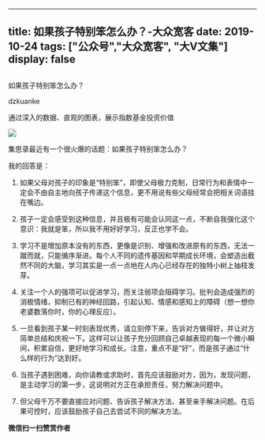
---
title:   如果孩子特别笨怎么办？-大众宽客
date: 2019-10-24
tags: ["公众号","大众宽客", "大V文集"]
display: false
---


## 



如果孩子特别笨怎么办？




dzkuanke




通过深入的数据、直观的图表，展示指数基金投资价值


<img class="rich_pages" data-ratio="0.5625" data-s="300,640" src="https://mmbiz.qpic.cn/mmbiz_jpg/PKw3FQPmhIgkj7HeM6Wrmc4ibOAJXPWBOVFdyiamVFh7HrC9DcGia2Wcs18CiaKYicGsaLdXia2NCEEiag0NJw5oenPhg/640?wx_fmt=jpeg" data-type="jpeg" data-w="1280" style=""/>



集思录最近有一个很火爆的话题：如果孩子特别笨怎么办？



我的回答是：



1. 如果父母对孩子的印象是“特别笨”，即使父母极力克制，日常行为和表情中一定会不由自主地向孩子传递这个信息，更不用说有些父母经常会把相关词语挂在嘴边。



2. 孩子一定会感受到这种信息，并且极有可能会认同这一点，不断自我强化这个意识：我就是笨，所以我不用好好学习，反正也学不会。



3. 学习不是增加原本没有的东西，更像是识别、增强和改进原有的东西，无法一蹴而就，只能循序渐进。每个人不同的遗传基因和早期成长环境，会塑造出截然不同的大脑，学习其实是一点一点地在人内心已经存在的独特小树上抽枝发芽。



4. 关注一个人的强项可以促进学习，而关注弱项会阻碍学习。批判会造成强烈的消极情绪，抑制已有的神经回路，引起认知、情感和感知上的障碍（想一想你老婆数落你时，你的心理反应）。



5. 一旦看到孩子某一时刻表现优秀，请立刻停下来，告诉对方做得好，并让对方简单总结和庆祝一下。这样可以让孩子充分回顾自己卓越表现的每一个微小瞬间，积累自信，更好地学习和成长。注意，重点不是“好”，而是孩子通过“什么样的行为”达到好。



6. 当孩子遇到困难，向你请教或求助时，首先应该鼓励对方，因为，发现问题，是主动学习的第一步，这说明对方正在承担责任，努力解决问题中。



7. 但父母千万不要直接应对问题、告诉孩子解决方法、甚至亲手解决问题。在后果可控时，应该鼓励孩子自己去尝试不同的解决方法。


**微信扫一扫赞赏作者**













